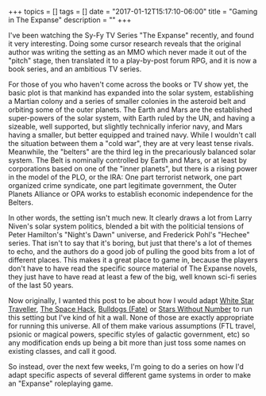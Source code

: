 +++
topics = []
tags = []
date = "2017-01-12T15:17:10-06:00"
title = "Gaming in The Expanse"
description = ""
+++

I've been watching the Sy-Fy TV Series "The Expanse" recently, and found it very
interesting.  Doing some cursor research reveals that the original author was
writing the setting as an MMO which never made it out of the "pitch" stage, then
translated it to a play-by-post forum RPG, and it is now a book series, and an
ambitious TV series. 

For those of you who haven't come across the books or TV show yet, the basic plot
is that mankind has expanded into the solar system, establishing a Martian colony
and a series of smaller colonies in the asteroid belt and orbiting some of the
outer planets. The Earth and Mars are the established super-powers of the solar
system, with Earth ruled by the UN, and having a sizeable, well supported, but 
slightly technically inferior navy, and Mars having a smaller, but better equipped
and trained navy. While I wouldn't call the situation between them a "cold war", 
they are at very least tense rivals. Meanwhile, the "belters" are the third leg 
in the precariously balanced solar system. The Belt is nominally controlled by 
Earth and Mars, or at least by corporations based on one of the "inner planets",
but there is a rising power in the model of the PLO, or the IRA: One part
terrorist network, one part organized crime syndicate, one part legitimate 
government, the Outer Planets Alliance or OPA works to establish economic 
independence for the Belters. 

In other words, the setting isn't much new.  It clearly draws a lot from Larry 
Niven's solar system politics, blended a bit with the politicial tensions of
Peter Hamilton's "Night's Dawn" universe, and Frederick Pohl's "Hechee" series.
That isn't to say that it's boring, but just that there's a lot of themes to 
echo, and the authors do a good job of pulling the good bits from a lot of 
different places. This makes it a great place to game in, because the players 
don't have to have read the specific source material of The Expanse novels, 
they just have to have read at least a few of the big, well known sci-fi series
of the last 50 years. 

Now originally, I wanted this post to be about how I would adapt [White Star][1]
[Traveller][2], [The Space Hack][3], [Bulldogs (Fate)][4] or [Stars Without Number][5] to run this
setting but I've kind of hit a wall. None of those are exactly appropriate for
running this universe. All of them make various assumptions (FTL travel, 
psionic or magical powers, specific styles of galactic government, etc)
so any modification ends up being a bit more than just toss some names 
on existing classes, and call it good.  

So instead, over the next few weeks, I'm going to do a series on how I'd 
adapt specific aspects of several different game systems in order to make
an "Expanse" roleplaying game.


 

[1]: http://www.rpgnow.com/product/148169/White-Star-White-Box-Science-Fiction-Roleplaying-Swords--Wizardry?affiliate_id=6913
[2]: http://www.rpgnow.com/browse.php?keywords=traveller&affiliate_id=6913
[4]: http://www.rpgnow.com/product/93603/Bulldogs-Fate-Classic-Edition?affiliate_id=6913
[3]: http://www.rpgnow.com/product/187763/The-Space-Hack?affiliate_id=6913
[5]: http://www.rpgnow.com/product/86467/Stars-Without-Number-Free-Edition?affiliate_id=6913




